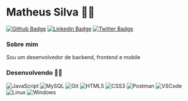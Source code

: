 

<!--
### Hi there 👋
**matheussilva43/matheussilva43** is a ✨ _special_ ✨ repository because its `README.md` (this file) appears on your GitHub profile.

Here are some ideas to get you started:

- 🔭 I’m currently working on ...
- 🌱 I’m currently learning ...
- 👯 I’m looking to collaborate on ...
- 🤔 I’m looking for help with ...
- 💬 Ask me about ...
- 📫 How to reach me: ...
- 😄 Pronouns: ...
- ⚡ Fun fact: ...
- 

-->

# Matheus Silva :man_technologist:

[![Github Badge](https://img.shields.io/badge/-Github-000?style=flat-square&logo=Github&logoColor=white&link=https://github.com/fagnerpsantos)](https://github.com/matheussilva43)
[![Linkedin Badge](https://img.shields.io/badge/-LinkedIn-blue?style=flat-square&logo=Linkedin&logoColor=white&link=https://www.linkedin.com/in/fagnerpsantos/)](https://www.linkedin.com/in/matheus-silva-a65423124/)
[![Twitter Badge](https://img.shields.io/badge/-Twitter-1ca0f1?style=flat-square&labelColor=1ca0f1&logo=twitter&logoColor=white&link=https://twitter.com/fagnerpsantos)](https://twitter.com/matheus_msp1)

### Sobre mim

Sou um desenvolvedor de backend, frontend e mobile

### Desenvolvendo :man_technologist:

<img src="https://camo.githubusercontent.com/4684c4ce06c17f4e258ba26f8134fa17c5506f5b/68747470733a2f2f696d672e736869656c64732e696f2f62616467652f2d4a6176615363726970742d4637423933453f7374796c653d666c61742d737175617265266c6f676f3d6a617661736372697074266c6f676f436f6c6f723d666666" alt="JavaScript" data-canonical-src="https://img.shields.io/badge/-JavaScript-F7B93E?style=flat-square&amp;logo=javascript&amp;logoColor=fff" style="max-width:100%;"> <img src="https://camo.githubusercontent.com/a02284bf06d5584b18c610592f2e63f66827f9a4/68747470733a2f2f696d672e736869656c64732e696f2f62616467652f2d4d7953514c2d3030373538463f7374796c653d666c61742d737175617265266c6f676f3d6d7973716c266c6f676f436f6c6f723d7768697465" alt="MySQL" data-canonical-src="https://img.shields.io/badge/-MySQL-00758F?style=flat-square&amp;logo=mysql&amp;logoColor=white" style="max-width:100%;"> <img src="https://camo.githubusercontent.com/6a5258ea2e954ce409d73136339c054c48b42d09/68747470733a2f2f696d672e736869656c64732e696f2f62616467652f2d4769742d4630353033323f7374796c653d666c61742d737175617265266c6f676f3d676974266c6f676f436f6c6f723d7768697465" alt="Git" data-canonical-src="https://img.shields.io/badge/-Git-F05032?style=flat-square&amp;logo=git&amp;logoColor=white" style="max-width:100%;"> <img src="https://camo.githubusercontent.com/d1955a46310c59bb55250d86c071a900f022da48/68747470733a2f2f696d672e736869656c64732e696f2f62616467652f2d48544d4c352d4533344632363f7374796c653d666c61742d737175617265266c6f676f3d68746d6c35266c6f676f436f6c6f723d7768697465" alt="HTML5" data-canonical-src="https://img.shields.io/badge/-HTML5-E34F26?style=flat-square&amp;logo=html5&amp;logoColor=white" style="max-width:100%;"> <img src="https://camo.githubusercontent.com/9efb1ebd5220b66c34f45fc1c20e85c06f0fd241/68747470733a2f2f696d672e736869656c64732e696f2f62616467652f2d435353332d3534394644453f7374796c653d666c61742d737175617265266c6f676f3d63737333266c6f676f436f6c6f723d7768697465" alt="CSS3" data-canonical-src="https://img.shields.io/badge/-CSS3-549FDE?style=flat-square&amp;logo=css3&amp;logoColor=white" style="max-width:100%;"> <img src="https://camo.githubusercontent.com/e35c938bf77ff8f92334a8263651e08b5b4c09a4/68747470733a2f2f696d672e736869656c64732e696f2f62616467652f2d506f73746d616e2d4644363032463f7374796c653d666c61742d737175617265266c6f676f3d706f73746d616e266c6f676f436f6c6f723d7768697465" alt="Postman" data-canonical-src="https://img.shields.io/badge/-Postman-FD602F?style=flat-square&amp;logo=postman&amp;logoColor=white" style="max-width:100%;"> <img src="https://camo.githubusercontent.com/0fabaf3dd9de8c6c5ac87753725e4f3b68b71a33/68747470733a2f2f696d672e736869656c64732e696f2f62616467652f2d5653436f64652d3030383544313f7374796c653d666c61742d737175617265266c6f676f3d76697375616c2d73747564696f2d636f6465266c6f676f436f6c6f723d7768697465" alt="VSCode" data-canonical-src="https://img.shields.io/badge/-VSCode-0085D1?style=flat-square&amp;logo=visual-studio-code&amp;logoColor=white" style="max-width:100%;"> <img src="https://camo.githubusercontent.com/0d25645355d304b3bfe2cbb1f92172ef631f440f/68747470733a2f2f696d672e736869656c64732e696f2f62616467652f2d4c696e75782d3136433630433f7374796c653d666c61742d737175617265266c6f676f3d6c696e7578266c6f676f436f6c6f723d7768697465" alt="Linux" data-canonical-src="https://img.shields.io/badge/-Linux-16C60C?style=flat-square&amp;logo=linux&amp;logoColor=white" style="max-width:100%;"> <img src="https://camo.githubusercontent.com/6748d79789198134c08cf580939d7077d5e4a29d/68747470733a2f2f696d672e736869656c64732e696f2f62616467652f2d57696e646f77732d3030414445463f7374796c653d666c61742d737175617265266c6f676f3d77696e646f7773266c6f676f436f6c6f723d7768697465" alt="Windows" data-canonical-src="https://img.shields.io/badge/-Windows-00ADEF?style=flat-square&amp;logo=windows&amp;logoColor=white" style="max-width:100%;">
